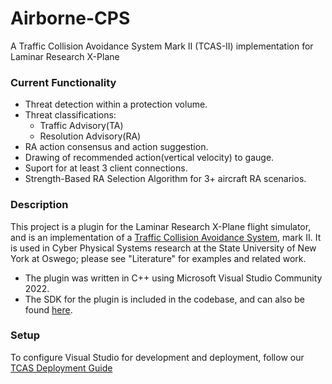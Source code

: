 # Airborne-CPS
A Traffic Collision Avoidance System Mark II (TCAS-II) implementation for Laminar Research X-Plane

### Current Functionality

- Threat detection within a protection volume.
- Threat classifications:
  * Traffic Advisory(TA)
  * Resolution Advisory(RA)
- RA action consensus and action suggestion.
- Drawing of recommended action(vertical velocity) to gauge.
- Suport for at least 3 client connections.
- Strength-Based RA Selection Algorithm for 3+ aircraft RA scenarios.

### Description
This project is a plugin for the Laminar Research X-Plane flight simulator, and is an implementation of a [Traffic Collision Avoidance System](https://www.faa.gov/documentLibrary/media/Advisory_Circular/TCAS%20II%20V7.1%20Intro%20booklet.pdf), mark II. It is used in Cyber Physical Systems research at the State University of New York at Oswego; please see "Literature" for examples and related work.

- The plugin was written in C++ using Microsoft Visual Studio Community 2022.
- The SDK for the plugin is included in the codebase, and can also be found [here](http://www.xsquawkbox.net/xpsdk/mediawiki/Main_Page).

### Setup

To configure Visual Studio for development and deployment, follow our [TCAS Deployment Guide](
https://docs.google.com/document/d/1tbVyqh8PEF99yZbX0Qzxu0Va8STFWqr0/edit?usp=sharing&ouid=111114585063672702784&rtpof=true&sd=true)
